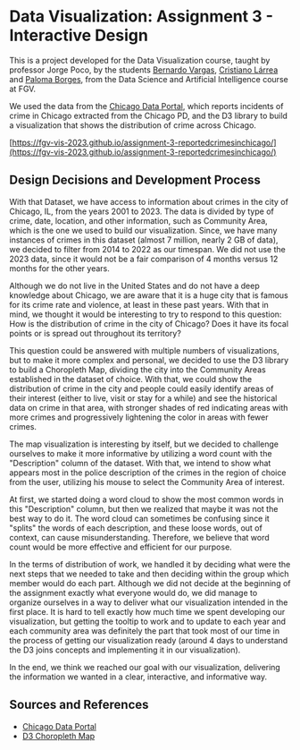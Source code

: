 # Data Visualization: Assignment 3 - Interactive Design

This is a project developed for the Data Visualization course, taught by professor Jorge Poco, by the students [Bernardo Vargas](https://github.com/bernardvma), [Cristiano Lárrea](https://github.com/cristianolarrea) and [Paloma Borges](https://github.com/palomavb), from the Data Science and Artificial Intelligence course at FGV.

We used the data from the [Chicago Data Portal](https://data.cityofchicago.org/Public-Safety/Crimes-2001-to-Present/ijzp-q8t2), which reports incidents of crime in Chicago extracted from the Chicago PD, and the D3 library to build a visualization that shows the distribution of crime across Chicago.

[https://fgv-vis-2023.github.io/assignment-3-reportedcrimesinchicago/](https://fgv-vis-2023.github.io/assignment-3-reportedcrimesinchicago/)

## Design Decisions and Development Process

With that Dataset, we have access to information about crimes in the city of Chicago, IL, from the years 2001 to 2023. The data is divided by type of crime, date, location, and other information, such as Community Area, which is the one we used to build our visualization. Since, we have many instances of crimes in this dataset (almost 7 million, nearly 2 GB of data), we decided to filter from 2014 to 2022 as our timespan. We did not use the 2023 data, since it would not be a fair comparison of 4 months versus 12 months for the other years.

Although we do not live in the United States and do not have a deep knowledge about Chicago, we are aware that it is a huge city that is famous for its crime rate and violence, at least in these past years. With that in mind, we thought it would be interesting to try to respond to this question: How is the distribution of crime in the city of Chicago? Does it have its focal points or is spread out throughout its territory?

This question could be answered with multiple numbers of visualizations, but to make it more complex and personal, we decided to use the D3 library to build a Choropleth Map, dividing the city into the Community Areas established in the dataset of choice. With that, we could show the distribution of crime in the city and people could easily identify areas of their interest (either to live, visit or stay for a while) and see the historical data on crime in that area, with stronger shades of red indicating areas with more crimes and progressively lightening the color in areas with fewer crimes.

The map visualization is interesting by itself, but we decided to challenge ourselves to make it more informative by utilizing a word count with the "Description" column of the dataset. With that, we intend to show what appears most in the police description of the crimes in the region of choice from the user, utilizing his mouse to select the Community Area of interest.

At first, we started doing a word cloud to show the most common words in this "Description" column, but then we realized that maybe it was not the best way to do it. The word cloud can sometimes be confusing since it "splits" the words of each description, and these loose words, out of context, can cause misunderstanding. Therefore, we believe that word count would be more effective and efficient for our purpose.

In the terms of distribution of work, we handled it by deciding what were the next steps that we needed to take and then deciding within the group which member would do each part. Although we did not decide at the beginning of the assignment exactly what everyone would do, we did manage to organize ourselves in a way to deliver what our visualization intended in the first place. It is hard to tell exactly how much time we spent developing our visualization, but getting the tooltip to work and to update to each year and each community area was definitely the part that took most of our time in the process of getting our visualization ready (around 4 days to understand the D3 joins concepts and implementing it in our visualization).

In the end, we think we reached our goal with our visualization, delivering the information we wanted in a clear, interactive, and informative way.

## Sources and References
- [Chicago Data Portal](https://data.cityofchicago.org/Public-Safety/Crimes-2001-to-Present/ijzp-q8t2)
- [D3 Choropleth Map](https://observablehq.com/@chagel/d3-choropleth)
